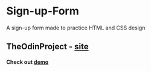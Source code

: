 # Sign-up-Form

A sign-up form made to practice HTML and CSS design

## TheOdinProject - [site](https://www.theodinproject.com/)


#### Check out [demo](https://rique2x.github.io/Sign-up-Form/)